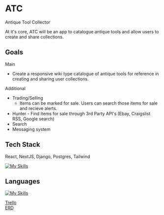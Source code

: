 # ATC
Antique Tool Collector

At it's core, ATC will be an app to catalogue antique tools and allow users to create and share collections.  

## Goals

Main
- Create a responsive wiki type catalogue of antique tools for reference in creating and sharing user collections.

Additional
- Trading/Selling
  - Items can be marked for sale.  Users can search those items for sale and recieve alerts.
- Hunter - Find items for sale through 3rd Party API's (Ebay, Craigslist RSS, Google search)
- Search
- Messaging system

## Tech Stack
React, NextJS, Django, Postgres, Tailwind  

[![My Skills](https://skills.thijs.gg/icons?i=react,nextjs,django,postgres,tailwind)](https://skills.thijs.gg)

## Languages
[![My Skills](https://skills.thijs.gg/icons?i=js,py)](https://skills.thijs.gg)

[Trello](https://trello.com/b/fjNf6uZj/atc)  
[ERD](https://app.diagrams.net/#G1zqVpfTr_HdkTnneqk_vm_blONzdEZehF)
